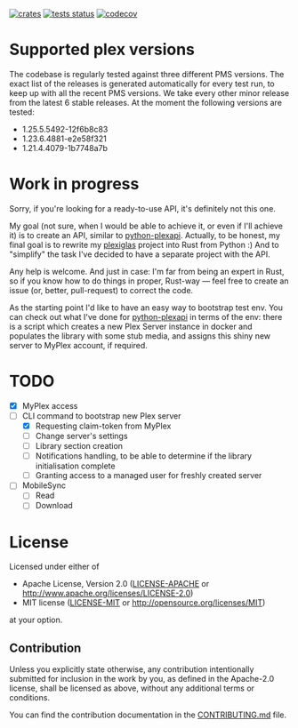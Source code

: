 [![crates](https://img.shields.io/crates/v/plex-api.svg)](https://crates.io/crates/plex-api)
[![tests status](https://github.com/andrey-yantsen/plex-api.rs/actions/workflows/test.yml/badge.svg?branch=main)](https://github.com/andrey-yantsen/plex-api.rs/actions/workflows/test.yml?query=branch%3Amain)
[![codecov](https://codecov.io/gh/andrey-yantsen/plex-api.rs/branch/main/graph/badge.svg?token=hrpICjrn5q)](https://codecov.io/gh/andrey-yantsen/plex-api.rs)

# Supported plex versions

The codebase is regularly tested against three different PMS versions. The
exact list of the releases is generated automatically for every test run,
to keep up with all the recent PMS versions. We take every other minor release
from the latest 6 stable releases. At the moment the following versions are
tested:

<!-- plex releases list start -->
* 1.25.5.5492-12f6b8c83
* 1.23.6.4881-e2e58f321
* 1.21.4.4079-1b7748a7b
<!-- plex releases list end -->

# Work in progress

Sorry, if you're looking for a ready-to-use API, it's definitely not this one.

My goal (not sure, when I would be able to achieve it, or even if I'll achieve it) is to create an API, similar to
[python-plexapi](https://github.com/pkkid/python-plexapi). Actually, to be honest, my final goal is to rewrite my
[plexiglas](https://github.com/andrey-yantsen/plexiglas) project into Rust from Python :) And to "simplify" the task
I've decided to have a separate project with the API.

Any help is welcome. And just in case: I'm far from being an expert in Rust, so if you know how to do things in proper,
Rust-way — feel free to create an issue (or, better, pull-request) to correct the code.

As the starting point I'd like to have an easy way to bootstrap test env. You can check out what I've done for
[python-plexapi](https://github.com/pkkid/python-plexapi/blob/master/tools/plex-bootstraptest.py) in terms
of the env: there is a script which creates a new Plex Server instance in docker and populates the library with some
stub media, and assigns this shiny new server to MyPlex account, if required.

# TODO

- [x] MyPlex access
- [ ] CLI command to bootstrap new Plex server
  - [x] Requesting claim-token from MyPlex
  - [ ] Change server's settings
  - [ ] Library section creation
  - [ ] Notifications handling, to be able to determine if the library initialisation complete
  - [ ] Granting access to a managed user for freshly created server
- [ ] MobileSync
  - [ ] Read
  - [ ] Download

# License

Licensed under either of

- Apache License, Version 2.0 ([LICENSE-APACHE](LICENSE-APACHE) or
  http://www.apache.org/licenses/LICENSE-2.0)
- MIT license ([LICENSE-MIT](LICENSE-MIT) or http://opensource.org/licenses/MIT)

at your option.

## Contribution

Unless you explicitly state otherwise, any contribution intentionally submitted
for inclusion in the work by you, as defined in the Apache-2.0 license, shall be
licensed as above, without any additional terms or conditions.

You can find the contribution documentation in the [CONTRIBUTING.md](./CONTRIBUTING.md) file.
